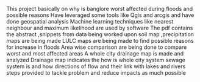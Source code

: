 This project basically on why is banglore worst affected during floods and possible reasons
Have leveraged some tools like Qgis and arcgis and have done geospatial analysis
Machine learning techniques like nearest neighbour and maximum likelihood are used by software
The pdf contains the abstract ,snippets from data being worked upon
soil map ,precipitation maps are being made LULC maps are being made to find possible reasons for increase in floods
Area wise comparison are being done to compare worst and most affected areas 
A whole city drainage map is made and analyzed Drainage map indicates the how is whole city system sewage system is and how directions of flow and their link with lakes and rivers 
steps provided to tackle problem and reduce impacts as much possible

